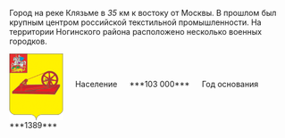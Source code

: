 <!--2021-10-21 00:49:04-->
Город на реке Клязьме в *35* км к востоку от Москвы.
В прошлом был крупным центром российской текстильной промышленности.
На территории Ногинского района расположено несколько военных городков.

<span class="dt">
  <img src="Noginsk.gif" align="middle" width="96px"> &emsp; 
<span class="dtc">
  Население &emsp; ***103 000*** &emsp;
  Год основания &emsp; ***1389***
</span>
</span>